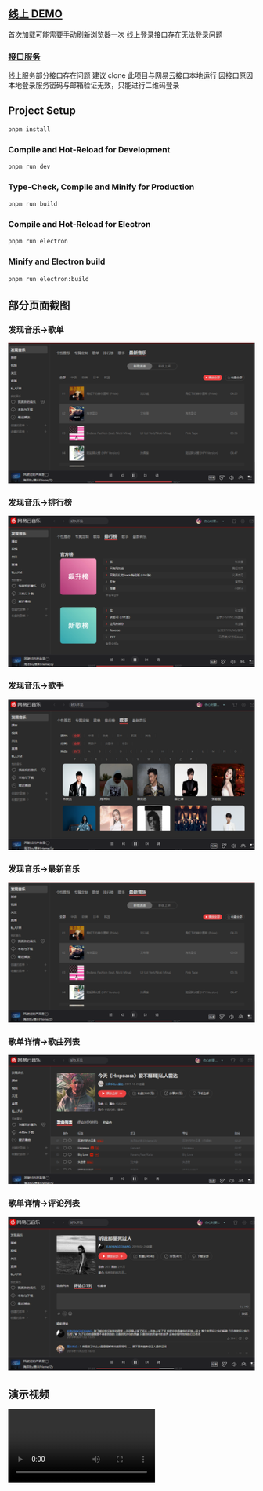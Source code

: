 ## [线上 DEMO](https://www.dshijie.fun/#/index/find-music/personalized-recommendations)

首次加载可能需要手动刷新浏览器一次
线上登录接口存在无法登录问题

### [接口服务](https://github.com/Binaryify/NeteaseCloudMusicApi)

线上服务部分接口存在问题
建议 clone 此项目与网易云接口本地运行
因接口原因本地登录服务密码与邮箱验证无效，只能进行二维码登录

## Project Setup

```sh
pnpm install
```

### Compile and Hot-Reload for Development

```sh
pnpm run dev
```

### Type-Check, Compile and Minify for Production

```sh
pnpm run build
```

### Compile and Hot-Reload for Electron

```sh
pnpm run electron
```

### Minify and Electron build

```sh
pnpm run electron:build
```

## 部分页面截图

### 发现音乐->歌单

![发现音乐->歌单](./docs/assets/find_music_new_music.png)

### 发现音乐->排行榜

![发现音乐->排行榜](./docs/assets/find_music_rank.png)

### 发现音乐->歌手

![发现音乐->排行榜](./docs/assets/find_music_singer.png)

### 发现音乐->最新音乐

![发现音乐->排行榜](./docs/assets/find_music_new_music.png)

### 歌单详情->歌曲列表

![发现音乐->排行榜](./docs/assets/playlist_detail_musics.png)

### 歌单详情->评论列表

![歌单详情->评论列表](./docs/assets/playlist_detail_comment.png)

## 演示视频

![演示视频](./docs/assets/demo.mp4)
